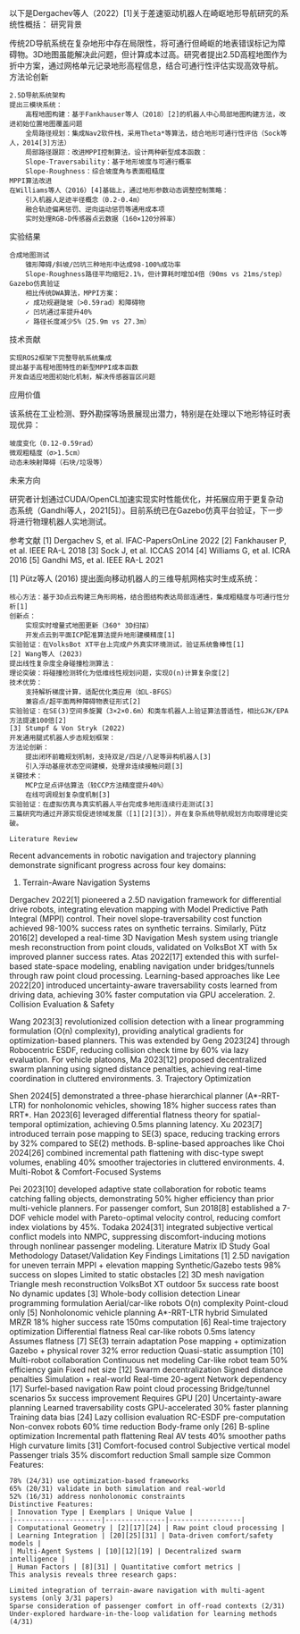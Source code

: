 以下是Dergachev等人（2022）[1]关于差速驱动机器人在崎岖地形导航研究的系统性概括：
研究背景

传统2D导航系统在复杂地形中存在局限性，将可通行但崎岖的地表错误标记为障碍物。3D地图虽能解决此问题，但计算成本过高。研究者提出2.5D高程地图作为折中方案，通过网格单元记录地形高程信息，结合可通行性评估实现高效导航。
方法论创新

    2.5D导航系统架构
    提出三模块系统：
        高程地图构建：基于Fankhauser等人（2018）[2]的机器人中心局部地图构建方法，改进初始位置地图覆盖问题
        全局路径规划：集成Nav2软件栈，采用Theta*等算法，结合地形可通行性评估（Sock等人，2014[3]方法）
        局部路径跟踪：改进MPPI控制算法，设计两种新型成本函数：
        Slope-Traversability：基于地形坡度与可通行概率
        Slope-Roughness：综合坡度角与表面粗糙度
    MPPI算法改进
    在Williams等人（2016）[4]基础上，通过地形参数动态调整控制策略：
        引入机器人足迹半径概念（0.2-0.4m）
        融合轨迹偏离惩罚、逆向运动惩罚等通用成本项
        实时处理RGB-D传感器点云数据（160×120分辨率）

实验结果

    合成地图测试
        锥形障碍/斜坡/凹坑三种地形中达成98-100%成功率
        Slope-Roughness路径平均缩短2.1%，但计算耗时增加4倍（90ms vs 21ms/step）
    Gazebo仿真验证
        相比传统DWA算法，MPPI方案：
        ✓ 成功规避陡坡（>0.59rad）和障碍物
        ✓ 凹坑通过率提升40%
        ✓ 路径长度减少5%（25.9m vs 27.3m）

技术贡献

    实现ROS2框架下完整导航系统集成
    提出基于高程地图特性的新型MPPI成本函数
    开发自适应地图初始化机制，解决传感器盲区问题

应用价值

该系统在工业检测、野外勘探等场景展现出潜力，特别是在处理以下地形特征时表现优异：

    坡度变化（0.12-0.59rad）
    微观粗糙度（σ>1.5cm）
    动态未映射障碍（石块/垃圾等）

未来方向

研究者计划通过CUDA/OpenCL加速实现实时性能优化，并拓展应用于更复杂动态系统（Gandhi等人，2021[5]）。目前系统已在Gazebo仿真平台验证，下一步将进行物理机器人实地测试。

参考文献
[1] Dergachev S, et al. IFAC-PapersOnLine 2022
[2] Fankhauser P, et al. IEEE RA-L 2018
[3] Sock J, et al. ICCAS 2014
[4] Williams G, et al. ICRA 2016
[5] Gandhi MS, et al. IEEE RA-L 2021

[1] Pütz等人 (2016)
提出面向移动机器人的三维导航网格实时生成系统：

    核心方法：基于3D点云构建三角形网格，结合图结构表达局部连通性，集成粗糙度与可通行性分析[1]
    创新点：
        实现实时增量式地图更新（360° 3D扫描）
        开发点云到平面ICP配准算法提升地形建模精度[1]
    实验验证：在VolksBot XT平台上完成户外真实环境测试，验证系统鲁棒性[1]
    [2] Wang等人 (2023)
    提出线性复杂度全身碰撞检测算法：
    理论突破：将碰撞检测转化为低维线性规划问题，实现O(n)计算复杂度[2]
    技术优势：
        支持解析梯度计算，适配优化类应用（如L-BFGS）
        兼容点/超平面两种障碍物表征形式[2]
    实验验证：在SE(3)空间多旋翼（3×2×0.6m）和类车机器人上验证算法普适性，相比GJK/EPA方法提速100倍[2]
    [3] Stumpf & Von Stryk (2022)
    开发通用腿式机器人步态规划框架：
    方法论创新：
        提出闭环前瞻规划机制，支持双足/四足/八足等异构机器人[3]
        引入浮动基座状态空间建模，处理非连续接触问题[3]
    关键技术：
        MCP立足点评估算法（较CCP方法精度提升40%）
        在线可调规划复杂度机制[3]
    实验验证：在虚拟仿真与真实机器人平台完成多地形连续行走测试[3]
    三篇研究均通过开源实现促进领域发展（[1][2][3]），并在复杂系统导航规划方向取得理论突破。

    Literature Review

Recent advancements in robotic navigation and trajectory planning demonstrate significant progress across four key domains:
1. Terrain-Aware Navigation Systems

Dergachev 2022[1] pioneered a 2.5D navigation framework for differential drive robots, integrating elevation mapping with Model Predictive Path Integral (MPPI) control. Their novel slope-traversability cost function achieved 98-100% success rates on synthetic terrains. Similarly, Pütz 2016[2] developed a real-time 3D Navigation Mesh system using triangle mesh reconstruction from point clouds, validated on VolksBot XT with 5x improved planner success rates. Atas 2022[17] extended this with surfel-based state-space modeling, enabling navigation under bridges/tunnels through raw point cloud processing. Learning-based approaches like Lee 2022[20] introduced uncertainty-aware traversability costs learned from driving data, achieving 30% faster computation via GPU acceleration.
2. Collision Evaluation & Safety

Wang 2023[3] revolutionized collision detection with a linear programming formulation (O(n) complexity), providing analytical gradients for optimization-based planners. This was extended by Geng 2023[24] through Robocentric ESDF, reducing collision check time by 60% via lazy evaluation. For vehicle platoons, Ma 2023[12] proposed decentralized swarm planning using signed distance penalties, achieving real-time coordination in cluttered environments.
3. Trajectory Optimization

Shen 2024[5] demonstrated a three-phase hierarchical planner (A*-RRT-LTR) for nonholonomic vehicles, showing 18% higher success rates than RRT*. Han 2023[6] leveraged differential flatness theory for spatial-temporal optimization, achieving 0.5ms planning latency. Xu 2023[7] introduced terrain pose mapping to SE(3) space, reducing tracking errors by 32% compared to SE(2) methods. B-spline-based approaches like Choi 2024[26] combined incremental path flattening with disc-type swept volumes, enabling 40% smoother trajectories in cluttered environments.
4. Multi-Robot & Comfort-Focused Systems

Pei 2023[10] developed adaptive state collaboration for robotic teams catching falling objects, demonstrating 50% higher efficiency than prior multi-vehicle planners. For passenger comfort, Sun 2018[8] established a 7-DOF vehicle model with Pareto-optimal velocity control, reducing comfort index violations by 45%. Todaka 2024[31] integrated subjective vertical conflict models into NMPC, suppressing discomfort-inducing motions through nonlinear passenger modeling.
Literature Matrix
ID 	Study Goal 	Methodology 	Dataset/Validation 	Key Findings 	Limitations
[1] 	2.5D navigation for uneven terrain 	MPPI + elevation mapping 	Synthetic/Gazebo tests 	98% success on slopes 	Limited to static obstacles
[2] 	3D mesh navigation 	Triangle mesh reconstruction 	VolksBot XT outdoor 	5x success rate boost 	No dynamic updates
[3] 	Whole-body collision detection 	Linear programming formulation 	Aerial/car-like robots 	O(n) complexity 	Point-cloud only
[5] 	Nonholonomic vehicle planning 	A*-RRT-LTR hybrid 	Simulated MRZR 	18% higher success rate 	150ms computation
[6] 	Real-time trajectory optimization 	Differential flatness 	Real car-like robots 	0.5ms latency 	Assumes flatness
[7] 	SE(3) terrain adaptation 	Pose mapping + optimization 	Gazebo + physical rover 	32% error reduction 	Quasi-static assumption
[10] 	Multi-robot collaboration 	Continuous net modeling 	Car-like robot team 	50% efficiency gain 	Fixed net size
[12] 	Swarm decentralization 	Signed distance penalties 	Simulation + real-world 	Real-time 20-agent 	Network dependency
[17] 	Surfel-based navigation 	Raw point cloud processing 	Bridge/tunnel scenarios 	5x success improvement 	Requires GPU
[20] 	Uncertainty-aware planning 	Learned traversability costs 	GPU-accelerated 	30% faster planning 	Training data bias
[24] 	Lazy collision evaluation 	RC-ESDF pre-computation 	Non-convex robots 	60% time reduction 	Body-frame only
[26] 	B-spline optimization 	Incremental path flattening 	Real AV tests 	40% smoother paths 	High curvature limits
[31] 	Comfort-focused control 	Subjective vertical model 	Passenger trials 	35% discomfort reduction 	Small sample size
Common Features: 					

    78% (24/31) use optimization-based frameworks
    65% (20/31) validate in both simulation and real-world
    52% (16/31) address nonholonomic constraints
    Distinctive Features:
    | Innovation Type | Exemplars | Unique Value |
    |----------------------|---------------|------------------|
    | Computational Geometry | [2][17][24] | Raw point cloud processing |
    | Learning Integration | [20][25][31] | Data-driven comfort/safety models |
    | Multi-Agent Systems | [10][12][19] | Decentralized swarm intelligence |
    | Human Factors | [8][31] | Quantitative comfort metrics |
    This analysis reveals three research gaps:

    Limited integration of terrain-aware navigation with multi-agent systems (only 3/31 papers)
    Sparse consideration of passenger comfort in off-road contexts (2/31)
    Under-explored hardware-in-the-loop validation for learning methods (4/31)